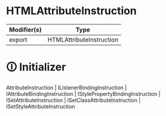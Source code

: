 # HTMLAttributeInstruction

| Modifier(s)                            | Type                     |
|----------------------------------------|--------------------------|
| export | HTMLAttributeInstruction |

# &#128712; Initializer

AttributeInstruction |
IListenerBindingInstruction |
IAttributeBindingInstruction |
IStylePropertyBindingInstruction |
ISetAttributeInstruction |
ISetClassAttributeInstruction |
ISetStyleAttributeInstruction